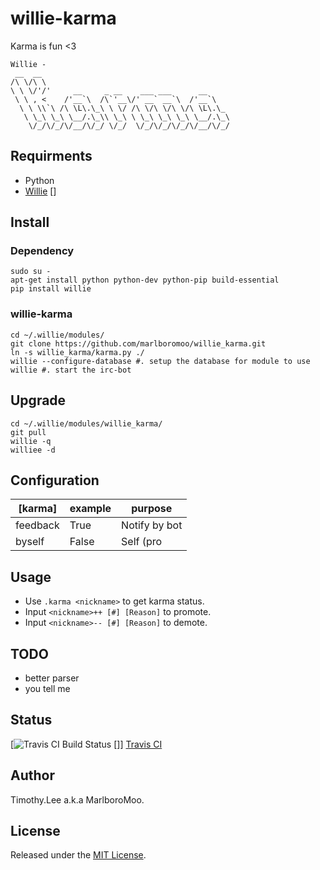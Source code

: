 # willie-karma
Karma is fun <3

```
Willie -
 __  __
/\ \/\ \
\ \ \/'/'     __     _ __    ___ ___      __
 \ \ , <    /'__`\  /\`'__\/' __` __`\  /'__`\
  \ \ \\`\ /\ \L\.\_\ \ \/ /\ \/\ \/\ \/\ \L\.\_
   \ \_\ \_\ \__/.\_\\ \_\ \ \_\ \_\ \_\ \__/.\_\
    \/_/\/_/\/__/\/_/ \/_/  \/_/\/_/\/_/\/__/\/_/

```

## Requirments 
 - Python
 - [Willie] []

## Install

### Dependency
```
sudo su -
apt-get install python python-dev python-pip build-essential
pip install willie
```

### willie-karma
```
cd ~/.willie/modules/
git clone https://github.com/marlboromoo/willie_karma.git
ln -s willie_karma/karma.py ./
willie --configure-database #. setup the database for module to use
willie #. start the irc-bot
```
## Upgrade
```
cd ~/.willie/modules/willie_karma/
git pull
willie -q
williee -d
```
## Configuration
| [karma] | example | purpose |
| ------- | ------- | ------- |
| feedback | True | Notify by bot |
| byself | False | Self (pro|de)mote |

## Usage
 * Use `.karma <nickname>` to get karma status.
 * Input `<nickname>++ [#] [Reason]` to promote.
 * Input `<nickname>-- [#] [Reason]` to demote.

## TODO
 - better parser 
 - you tell me

## Status
[![Travis CI Build Status] []] [Travis CI]

## Author
Timothy.Lee a.k.a MarlboroMoo.

## License
Released under the [MIT License].

  [Willie]: http://willie.dftba.net/ "Willie"
  [MIT License]: http://opensource.org/licenses/MIT "MIT License"
  [Usage example]: https://raw.github.com/marlboromoo/willie-karma/master/doc/willie-karma.png
  [Travis CI Build Status]: https://api.travis-ci.org/marlboromoo/willie-karma.png 
  [Travis CI]: https://travis-ci.org/marlboromoo/willie-karma


